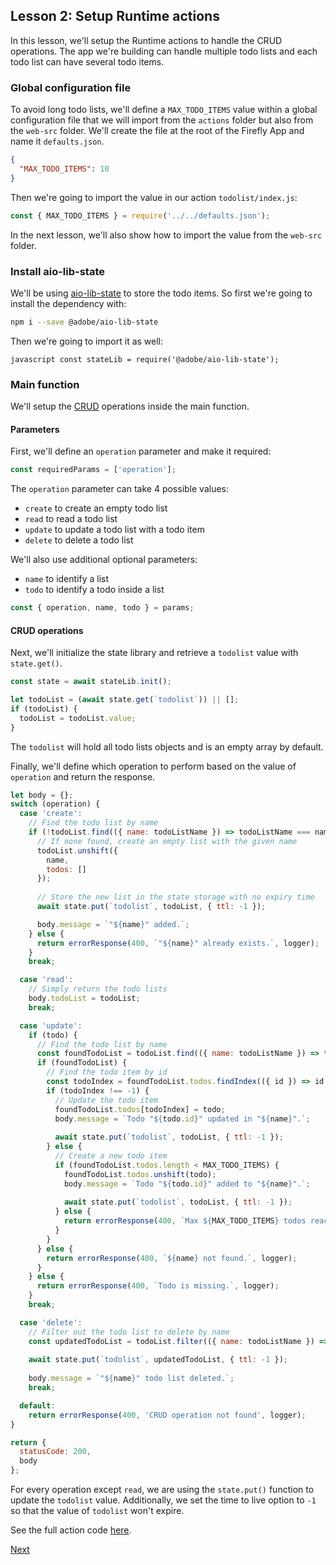 ## Lesson 2: Setup Runtime actions

In this lesson, we'll setup the Runtime actions to handle the CRUD operations.
The app we're building can handle multiple todo lists and each todo list can have several todo items.

### Global configuration file 

To avoid long todo lists, we'll define a `MAX_TODO_ITEMS` value within a global configuration file that we will import from the `actions` folder but also from the `web-src` folder.
We'll create the file at the root of the Firefly App and name it `defaults.json`.
  
```json
{
  "MAX_TODO_ITEMS": 10
}
```  

Then we're going to import the value in our action `todolist/index.js`:

```javascript
const { MAX_TODO_ITEMS } = require('../../defaults.json');
```

In the next lesson, we'll also show how to import the value from the `web-src` folder.

### Install aio-lib-state

We'll be using [aio-lib-state](https://github.com/adobe/aio-lib-state) to store the todo items. So first we're going to install the dependency with:

````bash
npm i --save @adobe/aio-lib-state
````  

Then we're going to import it as well:

``javascript
const stateLib = require('@adobe/aio-lib-state');
``

### Main function

We'll setup the [CRUD](https://en.wikipedia.org/wiki/Create,_read,_update_and_delete) operations inside the main function. 

#### Parameters 

First, we'll define an `operation` parameter and make it required: 

```javascript
const requiredParams = ['operation']; 
```  

The `operation` parameter can take 4 possible values: 

* `create` to create an empty todo list
* `read` to read a todo list
* `update` to update a todo list with a todo item 
* `delete` to delete a todo list

We'll also use additional optional parameters: 

* `name` to identify a list
* `todo` to identify a todo inside a list  

```javascript
const { operation, name, todo } = params;
```

#### CRUD operations

Next, we'll initialize the state library and retrieve a `todolist` value with `state.get()`.

```javascript
const state = await stateLib.init();

let todoList = (await state.get(`todolist`)) || [];
if (todoList) {
  todoList = todoList.value;
}
```  

The `todolist` will hold all todo lists objects and is an empty array by default.

Finally, we'll define which operation to perform based on the value of `operation` and return the response.

```javascript
let body = {};
switch (operation) {
  case 'create':
    // Find the todo list by name
    if (!todoList.find(({ name: todoListName }) => todoListName === name)) {
      // If none found, create an empty list with the given name
      todoList.unshift({
        name,
        todos: []
      });
      
      // Store the new list in the state storage with no expiry time
      await state.put(`todolist`, todoList, { ttl: -1 });

      body.message = `"${name}" added.`;
    } else {
      return errorResponse(400, `"${name}" already exists.`, logger);
    }
    break;

  case 'read':
    // Simply return the todo lists
    body.todoList = todoList;
    break;

  case 'update':
    if (todo) {
      // Find the todo list by name
      const foundTodoList = todoList.find(({ name: todoListName }) => todoListName === name);
      if (foundTodoList) {
        // Find the todo item by id
        const todoIndex = foundTodoList.todos.findIndex(({ id }) => id === todo.id);
        if (todoIndex !== -1) {
          // Update the todo item
          foundTodoList.todos[todoIndex] = todo;
          body.message = `Todo "${todo.id}" updated in "${name}".`;
          
          await state.put(`todolist`, todoList, { ttl: -1 });
        } else {
          // Create a new todo item
          if (foundTodoList.todos.length < MAX_TODO_ITEMS) {
            foundTodoList.todos.unshift(todo);
            body.message = `Todo "${todo.id}" added to "${name}".`;
            
            await state.put(`todolist`, todoList, { ttl: -1 });
          } else {
            return errorResponse(400, `Max ${MAX_TODO_ITEMS} todos reached for "${name}".`, logger);
          }
        }
      } else {
        return errorResponse(400, `${name} not found.`, logger);
      }
    } else {
      return errorResponse(400, `Todo is missing.`, logger);
    }
    break;

  case 'delete':
    // Filter out the todo list to delete by name
    const updatedTodoList = todoList.filter(({ name: todoListName }) => todoListName !== name);
    
    await state.put(`todolist`, updatedTodoList, { ttl: -1 });
    
    body.message = `"${name}" todo list deleted.`;
    break;

  default:
    return errorResponse(400, 'CRUD operation not found', logger);
}

return {
  statusCode: 200,
  body
};
``` 

For every operation except `read`, we are using the `state.put()` function to update the `todolist` value.
Additionally, we set the time to live option to `-1` so that the value of `todolist` won't expire.

See the full action code [here](https://github.com/AdobeDocs/adobeio-samples-todoapp/blob/master/actions/todolist/index.js).

[Next](lesson3.md)